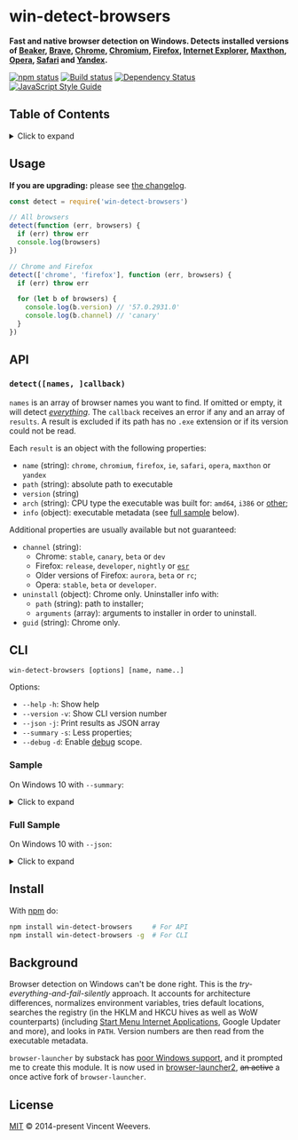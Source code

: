 # win-detect-browsers

**Fast and native browser detection on Windows. Detects installed versions of [Beaker](https://beakerbrowser.com/), [Brave](https://brave.com/), [Chrome](https://www.google.com/chrome/), [Chromium](https://www.chromium.org/), [Firefox](https://www.mozilla.org/en-US/firefox/), [Internet Explorer](https://en.wikipedia.org/wiki/Internet_Explorer), [Maxthon](http://www.maxthon.com/), [Opera](https://www.opera.com/), [Safari](https://www.apple.com/safari/) and [Yandex](https://browser.yandex.com/).**

[![npm status](http://img.shields.io/npm/v/win-detect-browsers.svg)](https://www.npmjs.org/package/win-detect-browsers)
[![Build status](https://img.shields.io/appveyor/ci/vweevers/win-detect-browsers.svg)](https://ci.appveyor.com/project/vweevers/win-detect-browsers)
[![Dependency Status](https://img.shields.io/david/vweevers/win-detect-browsers.svg)](https://david-dm.org/vweevers/win-detect-browsers)
[![JavaScript Style Guide](https://img.shields.io/badge/code_style-standard-brightgreen.svg)](https://standardjs.com)

## Table of Contents

<details><summary>Click to expand</summary>

- [Usage](#usage)
- [API](#api)
- [CLI](#cli)
- [Install](#install)
- [Background](#background)
- [License](#license)

</details>

## Usage

**If you are upgrading:** please see [the changelog](CHANGELOG.md).

```js
const detect = require('win-detect-browsers')

// All browsers
detect(function (err, browsers) {
  if (err) throw err
  console.log(browsers)
})

// Chrome and Firefox
detect(['chrome', 'firefox'], function (err, browsers) {
  if (err) throw err

  for (let b of browsers) {
    console.log(b.version) // '57.0.2931.0'
    console.log(b.channel) // 'canary'
  }
})
```

## API

### `detect([names, ]callback)`

`names` is an array of browser names you want to find. If omitted or empty, it will detect _[everything](http://youtu.be/k1yvvNvlXtg)_. The `callback` receives an error if any and an array of `results`. A result is excluded if its path has no `.exe` extension or if its version could not be read.

Each `result` is an object with the following properties:

- `name` (string): `chrome`, `chromium`, `firefox`, `ie`, `safari`, `opera`, `maxthon` or `yandex`
- `path` (string): absolute path to executable
- `version` (string)
- `arch` (string): CPU type the executable was built for: `amd64`, `i386` or [other](https://github.com/vweevers/pe-machine-type#types);
- `info` (object): executable metadata (see [full sample](#full-sample) below).

Additional properties are usually available but not guaranteed:

- `channel` (string):
  - Chrome: `stable`, `canary`, `beta` or `dev`
  - Firefox: `release`, `developer`, `nightly` or [`esr`](https://www.mozilla.org/en-US/firefox/organizations/faq/)
  - Older versions of Firefox: `aurora`, `beta` or `rc`;
  - Opera: `stable`, `beta` or `developer`.
- `uninstall` (object): Chrome only. Uninstaller info with:
  - `path` (string): path to installer;
  - `arguments` (array): arguments to installer in order to uninstall.
- `guid` (string): Chrome only.

## CLI

```
win-detect-browsers [options] [name, name..]
```

Options:

- `--help` `-h`: Show help
- `--version` `-v`: Show CLI version number
- `--json` `-j`: Print results as JSON array
- `--summary` `-s`: Less properties;
- `--debug` `-d`: Enable [debug](https://github.com/visionmedia/debug) scope.

### Sample

On Windows 10 with `--summary`:

<details><summary>Click to expand</summary>

```
IE 11 64-bit
├── Path:    C:\Program Files\Internet Explorer\iexplore.exe
└── Version: 11.0.17134.1

IE 11 32-bit
├── Path:    C:\Program Files (x86)\Internet Explorer\iexplore.exe
└── Version: 11.0.17134.1

CHROME 68 CANARY 64-bit
├── Path:    C:\Users\vweevers\AppData\Local\Google\Chrome SxS\Application\chrome.exe
├── Version: 68.0.3436.0
└── GUID:    4EA16AC7-FD5A-47C3-875B-DBF4A2008C20

CHROME 66 STABLE 64-bit
├── Path:    C:\Program Files (x86)\Google\Chrome\Application\chrome.exe
├── Version: 66.0.3359.181
└── GUID:    8A69D345-D564-463C-AFF1-A69D9E530F96

FIREFOX 61 RELEASE 64-bit
├── Path:    C:\Program Files\Mozilla Firefox\firefox.exe
└── Version: 61.0.0.6711

FIREFOX 62 NIGHTLY 64-bit
├── Path:    C:\Program Files\Firefox Nightly\firefox.exe
└── Version: 62.0.0.6712

FIREFOX 61 DEVELOPER 64-bit
├── Path:    C:\Program Files\Firefox Developer Edition\firefox.exe
└── Version: 61.0.0.6711

OPERA 53 BETA 64-bit
├── Path:    C:\Program Files\Opera beta\Launcher.exe
└── Version: 53.0.2907.31

Found 9 browsers in 26 ways within 76ms.
```

</details>

### Full Sample

On Windows 10 with `--json`:

<details><summary>Click to expand</summary>

```json
[
  {
    "name": "ie",
    "path": "C:\\Program Files\\Internet Explorer\\iexplore.exe",
    "version": "11.0.17134.1",
    "arch": "amd64",
    "info": {
      "FileVersion": "11.0.17134.1",
      "CompanyName": "Microsoft Corporation",
      "FileDescription": "Internet Explorer",
      "InternalName": "iexplore",
      "LegalCopyright": "© Microsoft Corporation. Alle rechten voorbehouden.",
      "OriginalFilename": "IEXPLORE.EXE.MUI",
      "ProductName": "Internet Explorer",
      "ProductVersion": "11.00.17134.1"
    }
  },
  {
    "name": "ie",
    "path": "C:\\Program Files (x86)\\Internet Explorer\\iexplore.exe",
    "version": "11.0.17134.1",
    "arch": "i386",
    "info": {
      "FileVersion": "11.0.17134.1",
      "CompanyName": "Microsoft Corporation",
      "FileDescription": "Internet Explorer",
      "InternalName": "iexplore",
      "LegalCopyright": "© Microsoft Corporation. Alle rechten voorbehouden.",
      "OriginalFilename": "IEXPLORE.EXE.MUI",
      "ProductName": "Internet Explorer",
      "ProductVersion": "11.00.17134.1"
    }
  },
  {
    "name": "firefox",
    "path": "C:\\Program Files\\Mozilla Firefox\\firefox.exe",
    "version": "61.0.0.6711",
    "channel": "release",
    "arch": "amd64",
    "info": {
      "FileVersion": "61.0.0.6711",
      "LegalCopyright": "©Firefox and Mozilla Developers; available under the MPL 2 license.",
      "CompanyName": "Mozilla Corporation",
      "FileDescription": "Firefox",
      "ProductVersion": "61.0",
      "InternalName": "Firefox",
      "LegalTrademarks": "Firefox is a Trademark of The Mozilla Foundation.",
      "OriginalFilename": "../../dist/bin/firefox.exe",
      "ProductName": "Firefox",
      "BuildID": "20180517141400"
    }
  },
  {
    "name": "firefox",
    "path": "C:\\Program Files\\Firefox Developer Edition\\firefox.exe",
    "version": "61.0.0.6711",
    "channel": "developer",
    "arch": "amd64",
    "info": {
      "FileVersion": "61.0.0.6711",
      "LegalCopyright": "©Firefox and Mozilla Developers; available under the MPL 2 license.",
      "CompanyName": "Mozilla Corporation",
      "FileDescription": "Firefox Developer Edition",
      "ProductVersion": "61.0",
      "InternalName": "Firefox Developer Edition",
      "LegalTrademarks": "Firefox is a Trademark of The Mozilla Foundation.",
      "OriginalFilename": "../../dist/bin/firefox.exe",
      "ProductName": "Firefox Developer Edition",
      "BuildID": "20180517141400"
    }
  },
  {
    "name": "firefox",
    "path": "C:\\Program Files\\Firefox Nightly\\firefox.exe",
    "version": "62.0.0.6712",
    "channel": "nightly",
    "arch": "amd64",
    "info": {
      "FileVersion": "62.0.0.6712",
      "LegalCopyright": "©Firefox and Mozilla Developers; available under the MPL 2 license.",
      "CompanyName": "Mozilla Corporation",
      "FileDescription": "Firefox Nightly",
      "ProductVersion": "62.0a1",
      "InternalName": "Firefox Nightly",
      "LegalTrademarks": "Firefox is a Trademark of The Mozilla Foundation.",
      "OriginalFilename": "firefox.exe",
      "ProductName": "Firefox Nightly",
      "BuildID": "20180518222751"
    }
  },
  {
    "name": "chrome",
    "path": "C:\\Users\\vweevers\\AppData\\Local\\Google\\Chrome SxS\\Application\\chrome.exe",
    "version": "68.0.3436.0",
    "channel": "canary",
    "arch": "amd64",
    "guid": "4EA16AC7-FD5A-47C3-875B-DBF4A2008C20",
    "info": {
      "FileVersion": "68.0.3436.0",
      "CompanyName": "Google Inc.",
      "FileDescription": "Google Chrome",
      "InternalName": "chrome_exe",
      "LegalCopyright": "Copyright 2017 Google Inc. All rights reserved.",
      "OriginalFilename": "chrome.exe",
      "ProductName": "Google Chrome",
      "ProductVersion": "68.0.3436.0",
      "CompanyShortName": "Google",
      "ProductShortName": "Chrome",
      "LastChange": "e0f81fe637f233bf12e821915b72bc8d2194c3f2-refs/branch-heads/3436@{#1}",
      "Official Build": "1"
    },
    "uninstall": {
      "path": "C:\\Users\\vweevers\\AppData\\Local\\Google\\Chrome SxS\\Application\\68.0.3436.0\\Installer\\setup.exe",
      "arguments": [
        "--uninstall",
        "--chrome-sxs"
      ]
    }
  },
  {
    "name": "chrome",
    "path": "C:\\Program Files (x86)\\Google\\Chrome\\Application\\chrome.exe",
    "version": "66.0.3359.181",
    "channel": "stable",
    "arch": "amd64",
    "guid": "8A69D345-D564-463C-AFF1-A69D9E530F96",
    "info": {
      "FileVersion": "66.0.3359.181",
      "CompanyName": "Google Inc.",
      "FileDescription": "Google Chrome",
      "InternalName": "chrome_exe",
      "LegalCopyright": "Copyright 2017 Google Inc. All rights reserved.",
      "OriginalFilename": "chrome.exe",
      "ProductName": "Google Chrome",
      "ProductVersion": "66.0.3359.181",
      "CompanyShortName": "Google",
      "ProductShortName": "Chrome",
      "LastChange": "a10b9cedb40738cb152f8148ddab4891df876959-refs/branch-heads/3359@{#828}",
      "Official Build": "1"
    },
    "uninstall": {
      "path": "C:\\Program Files (x86)\\Google\\Chrome\\Application\\66.0.3359.181\\Installer\\setup.exe",
      "arguments": [
        "--uninstall",
        "--system-level",
        "--verbose-logging"
      ]
    }
  },
  {
    "name": "opera",
    "path": "C:\\Program Files\\Opera beta\\Launcher.exe",
    "version": "53.0.2907.31",
    "channel": "beta",
    "arch": "amd64",
    "info": {
      "FileVersion": "53.0.2907.31",
      "LegalCopyright": "Copyright Opera Software 2018",
      "InternalName": "Opera",
      "CompanyName": "Opera Software",
      "ProductName": "Opera beta Internet Browser",
      "ProductVersion": "53.0.2907.31",
      "FileDescription": "Opera beta Internet Browser"
    }
  }
]
```

</details>

## Install

With [npm](https://npmjs.org) do:

```bash
npm install win-detect-browsers     # For API
npm install win-detect-browsers -g  # For CLI
```

## Background

Browser detection on Windows can't be done right. This is the _try-everything-and-fail-silently_ approach. It accounts for architecture differences, normalizes environment variables, tries default locations, searches the registry (in the HKLM and HKCU hives as well as WoW counterparts) (including [Start Menu Internet Applications](http://msdn.microsoft.com/en-us/library/windows/desktop/dd203067(v=vs.85).aspx), Google Updater and more), and looks in `PATH`. Version numbers are then read from the executable metadata.

`browser-launcher` by substack has [poor Windows support](https://github.com/substack/browser-launcher/issues/7), and it prompted me to create this module. It is now used in [browser-launcher2](https://github.com/benderjs/browser-launcher2), ~~an active~~ a once active fork of `browser-launcher`.

## License

[MIT](./LICENSE) © 2014-present Vincent Weevers.
